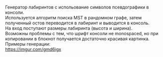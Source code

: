 Генератор лабиринтов с испольование символов псевдографики в консоли. <br>
Используется алгоритм поиска MST в рандомном графе, затем полученный остов переводится в лабиринт и выводится в консоль. <br>
На вход поступают размеры лабиринта (высота и ширина). <br>
Возможны проблемы с тем, что шрифт консоли не monospaced, но при копировании в блокнот получается достаточно красивая картинка. <br>
Примеры генерации: <br>
https://imgur.com/gmd6igx
